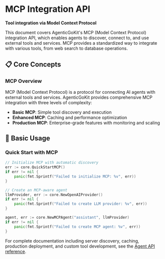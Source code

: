 # MCP Integration API

**Tool integration via Model Context Protocol**

This document covers AgenticGoKit's MCP (Model Context Protocol) integration API, which enables agents to discover, connect to, and use external tools and services. MCP provides a standardized way to integrate with various tools, from web search to database operations.

## 📋 Core Concepts

### MCP Overview

MCP (Model Context Protocol) is a protocol for connecting AI agents with external tools and services. AgenticGoKit provides comprehensive MCP integration with three levels of complexity:

- **Basic MCP**: Simple tool discovery and execution
- **Enhanced MCP**: Caching and performance optimization
- **Production MCP**: Enterprise-grade features with monitoring and scaling

## 🚀 Basic Usage

### Quick Start with MCP

```go
// Initialize MCP with automatic discovery
err := core.QuickStartMCP()
if err != nil {
    panic(fmt.Sprintf("Failed to initialize MCP: %v", err))
}

// Create an MCP-aware agent
llmProvider, err := core.NewOpenAIProvider()
if err != nil {
    panic(fmt.Sprintf("Failed to create LLM provider: %v", err))
}

agent, err := core.NewMCPAgent("assistant", llmProvider)
if err != nil {
    panic(fmt.Sprintf("Failed to create MCP agent: %v", err))
}
```

For complete documentation including server discovery, caching, production deployment, and custom tool development, see the [Agent API reference](agent.md#mcp).
